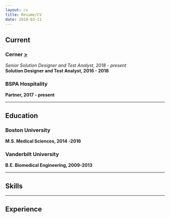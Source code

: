 ```yaml
---
layout: cv
title: Resume/CV
date: 2018-03-11
---
```

## Current

### Cerner [>](https://www.cerner.com/)
*Senior Solution Designer and Test Analyst, 2018 - present*
<br>
**Solution Designer and Test Analyst, 2016 - 2018**
<br>

### BSPA Hospitality 
**Partner, 2017 - present**

---

## Education
### Boston University 
**M.S. Medical Sciences, 2014 -2016**
### Vanderbilt University
**B.E. Biomedical Engineering, 2009-2013**

---

## Skills

---

## Experience
###

